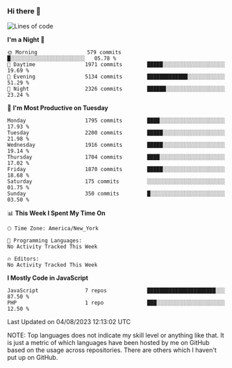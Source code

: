 ### Hi there 👋

<!--
**LynxJinxxy/LynxJinxxy** is a ✨ _special_ ✨ repository because its `README.md` (this file) appears on your GitHub profile.

Here are some ideas to get you started:

- 🔭 I’m currently working on ...
- 🌱 I’m currently learning ...
- 👯 I’m looking to collaborate on ...
- 🤔 I’m looking for help with ...
- 💬 Ask me about ...
- 📫 How to reach me: ...
- 😄 Pronouns: ...
- ⚡ Fun fact: ...
-->

<!--START_SECTION:waka-->
![Lines of code](https://img.shields.io/badge/From%20Hello%20World%20I%27ve%20Written-18.6%20million%20lines%20of%20code-blue)

**I'm a Night 🦉** 

```text
🌞 Morning                579 commits         █░░░░░░░░░░░░░░░░░░░░░░░░   05.78 % 
🌆 Daytime                1971 commits        █████░░░░░░░░░░░░░░░░░░░░   19.69 % 
🌃 Evening                5134 commits        █████████████░░░░░░░░░░░░   51.29 % 
🌙 Night                  2326 commits        ██████░░░░░░░░░░░░░░░░░░░   23.24 % 
```
📅 **I'm Most Productive on Tuesday** 

```text
Monday                   1795 commits        ████░░░░░░░░░░░░░░░░░░░░░   17.93 % 
Tuesday                  2200 commits        █████░░░░░░░░░░░░░░░░░░░░   21.98 % 
Wednesday                1916 commits        █████░░░░░░░░░░░░░░░░░░░░   19.14 % 
Thursday                 1704 commits        ████░░░░░░░░░░░░░░░░░░░░░   17.02 % 
Friday                   1870 commits        █████░░░░░░░░░░░░░░░░░░░░   18.68 % 
Saturday                 175 commits         ░░░░░░░░░░░░░░░░░░░░░░░░░   01.75 % 
Sunday                   350 commits         █░░░░░░░░░░░░░░░░░░░░░░░░   03.50 % 
```


📊 **This Week I Spent My Time On** 

```text
🕑︎ Time Zone: America/New_York

💬 Programming Languages: 
No Activity Tracked This Week

🔥 Editors: 
No Activity Tracked This Week
```

**I Mostly Code in JavaScript** 

```text
JavaScript               7 repos             ██████████████████████░░░   87.50 % 
PHP                      1 repo              ███░░░░░░░░░░░░░░░░░░░░░░   12.50 % 
```




 Last Updated on 04/08/2023 12:13:02 UTC
<!--END_SECTION:waka-->
NOTE: Top languages does not indicate my skill level or anything like that. It is just a metric of which languages have been hosted by me on GitHub based on the usage across repositories. There are others which I haven't put up on GitHub.
